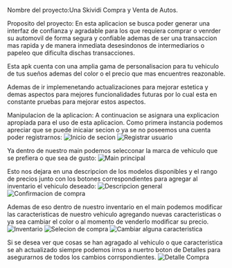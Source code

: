 Nombre del proyecto:Una Skividi Compra y Venta de Autos.

Proposito del proyecto:
En esta aplicacion se busca poder generar una interfaz de confianza y agradable para los que requiera comprar o venrder su automovil de forma segura
y confiable ademas de ser una transaccion mas rapida y de manera inmediata desesindonos de intermediarios o papeleo que dificulta dischas transacciones.

Esta apk cuenta con una amplia gama de personalisacion para tu vehiculo de tus sueños ademas del color o el precio que mas encuentres reazonable.

Ademas de ir implemenetando actualizaciones para mejorar estetica y demas aspectos para mejores funcionalidades futuras por lo cual esta en constante pruebas para mejorar estos aspectos.


Manipulacion de la aplicacion:
A continuacion se asignara una explicacion apropiada para el uso de esta aplicacion.
Como primera instancia podemos apreciar que se puede inicaiar secion o ya se no poseemos una cuenta poder registrarnos:
![Inicio de secion](Una_skividi_compra_y_venta_de_autos/capturas_de_funcionalidad/1.jpeg)
![Registrar usuario](Una_skividi_compra_y_venta_de_autos/capturas_de_funcionalidad/2.jpeg)

Ya dentro de nuestro main podemos selecconar la marca de vehiculo que se prefiera o que sea de gusto:
![Main principal](Una_skividi_compra_y_venta_de_autos/capturas_de_funcionalidad/3.jpeg)

Esto nos dejara en una descripcion de los modelos disponibles y el rango de precios junto con los botones correspondientes para agregar al inventario el vehiculo deseado:
![Descripcion general](Una_skividi_compra_y_venta_de_autos/capturas_de_funcionalidad/4.jpeg)
![Confirmacion de compra](Una_skividi_compra_y_venta_de_autos/capturas_de_funcionalidad/5.jpeg)

Ademas de eso dentro de nuestro inventario en el main podemos modificar las caracteristicas de nuestro vehiculo agregando nuevas caracteristicas o ya sea cambiar el color o al momento de venderlo modificar su precio.
![Inventario](Una_skividi_compra_y_venta_de_autos/capturas_de_funcionalidad/9.jpeg)
![Selecion de compra](Una_skividi_compra_y_venta_de_autos/capturas_de_funcionalidad/6.jpeg)
![Cambiar alguna caracteristica](Una_skividi_compra_y_venta_de_autos/capturas_de_funcionalidad/7.jpeg)

Si se desea ver que cosas se han agragado al vehiculo o que caracteristica se ah actualizado siempre podemos irnos a nuertro boton de Detalles para asegurarnos de todos los cambios corrspondientes.
![Detalle Compra](Una_skividi_compra_y_venta_de_autos/capturas_de_funcionalidad/8.jpeg)
